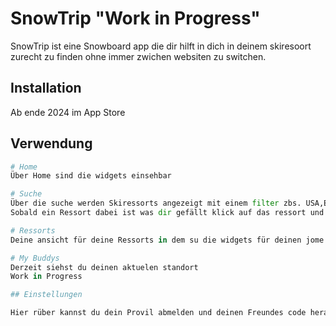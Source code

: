 # SnowTrip "Work in Progress"

SnowTrip ist eine Snowboard app die dir hilft in dich in deinem skiresoort zurecht zu finden ohne immer zwichen websiten zu switchen.

## Installation

Ab ende 2024 im App Store



## Verwendung

```python
# Home
Über Home sind die widgets einsehbar

# Suche
Über die suche werden Skiressorts angezeigt mit einem filter zbs. USA,Europa.
Sobald ein Ressort dabei ist was dir gefällt klick auf das ressort und füge deinen Resoorts es per dem plus oben rechts hinzu.

# Ressorts
Deine ansicht für deine Ressorts in dem su die widgets für deinen jome screen verwalten kannst

# My Buddys
Derzeit siehst du deinen aktuelen standort
Work in Progress

## Einstellungen

Hier rüber kannst du dein Provil abmelden und deinen Freundes code herausfinden wird in Zukunft wichtig für My Buddys.
